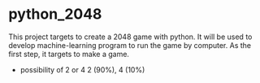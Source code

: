 # python_2048
This project targets to create a 2048 game with python.
It will be used to develop machine-learning program to run the game by computer.
As the first step, it targets to make a game.

- possibility of 2 or 4
  2 (90%), 4 (10%)

